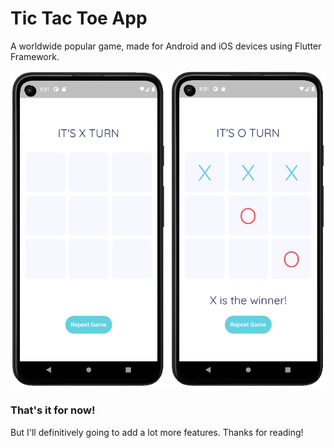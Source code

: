 # Tic Tac Toe App

A worldwide popular game, made for Android and iOS devices using Flutter Framework.

![Game UI](readme_src/Game_UI.png)

### That's it for now!

But I'll definitively going to add a lot more features.
Thanks for reading!
